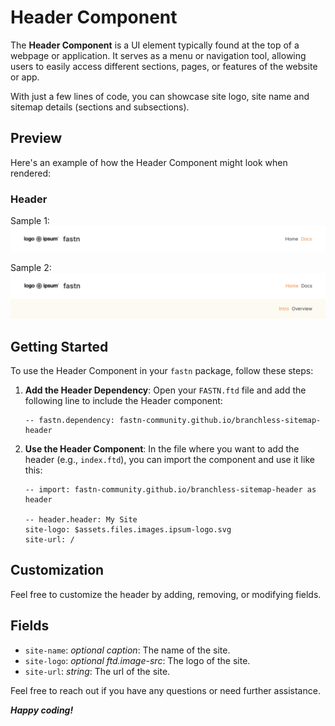 # Header Component

The **Header Component** is a UI element typically found at the top of a webpage
or application. It serves as a menu or navigation tool, allowing users to easily 
access different sections, pages, or features of the website or app.

With just a few lines of code, you can showcase site logo, site name and sitemap
details (sections and subsections).

## Preview

Here's an example of how the Header Component might look when rendered:

### Header

Sample 1:
![header-1.png](.github/assets/header-1.png)

Sample 2:
![header-2.png](.github/assets/header-2.png)


## Getting Started

To use the Header Component in your `fastn` package, follow these steps:

1. **Add the Header Dependency**: Open your `FASTN.ftd` file and add 
   the following line to include the Header component:
   ```ftd
   -- fastn.dependency: fastn-community.github.io/branchless-sitemap-header
   ```
2. **Use the Header Component**: In the file where you want to add 
   the header (e.g., `index.ftd`), you can import the component and 
   use it like this:
    ```ftd
   -- import: fastn-community.github.io/branchless-sitemap-header as header

   -- header.header: My Site
   site-logo: $assets.files.images.ipsum-logo.svg
   site-url: /
   ```
   
## Customization

Feel free to customize the header by adding, removing, or modifying 
fields.

## Fields

- `site-name`: *optional caption*: The name of the site.
- `site-logo`: *optional ftd.image-src*: The logo of the site.
- `site-url`: *string*: The url of the site.

Feel free to reach out if you have any questions or need further assistance. 


***Happy coding!***
